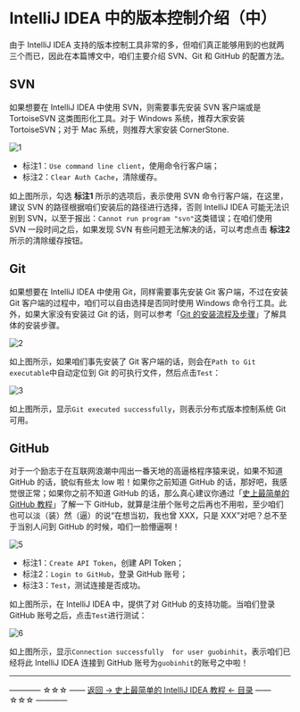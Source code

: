 # IntelliJ IDEA 中的版本控制介绍（中）

由于 IntelliJ IDEA 支持的版本控制工具非常的多，但咱们真正能够用到的也就两三个而已，因此在本篇博文中，咱们主要介绍 SVN、Git 和 GitHub 的配置方法。

SVN
---
如果想要在 IntelliJ IDEA 中使用 SVN，则需要事先安装 SVN 客户端或是 TortoiseSVN 这类图形化工具。对于 Windows 系统，推荐大家安装 TortoiseSVN；对于 Mac 系统，则推荐大家安装 CornerStone. 

![1](http://img.blog.csdn.net/20170424201139349)

 - 标注1：`Use command line client`，使用命令行客户端；
 - 标注2：`Clear Auth Cache`，清除缓存。

如上图所示，勾选 **标注1** 所示的选项后，表示使用 SVN 命令行客户端，在这里，建议 SVN 的路径根据咱们安装后的路径进行选择，否则 IntelliJ IDEA 可能无法识别到 SVN，以至于报出：`Cannot run program "svn"`这类错误；在咱们使用 SVN 一段时间之后，如果发现 SVN 有些问题无法解决的话，可以考虑点击 **标注2** 所示的清除缓存按钮。



Git
---
如果想要在 IntelliJ IDEA 中使用 Git，同样需要事先安装 Git 客户端，不过在安装 Git 客户端的过程中，咱们可以自由选择是否同时使用 Windows 命令行工具。此外，如果大家没有安装过 Git 的话，则可以参考「[Git 的安装流程及步骤](http://blog.csdn.net/qq_35246620/article/details/68951724)」了解具体的安装步骤。

![2](http://img.blog.csdn.net/20170424204304631)

如上图所示，如果咱们事先安装了 Git 客户端的话，则会在`Path to Git executable`中自动定位到 Git 的可执行文件，然后点击`Test`：

![3](http://img.blog.csdn.net/20170424204335725)

如上图所示，显示`Git executed successfully`，则表示分布式版本控制系统 Git 可用。


GitHub
------
对于一个励志于在互联网浪潮中闯出一番天地的高逼格程序猿来说，如果不知道 GitHub 的话，貌似有些太 low 啦！如果你之前知道 GitHub 的话，那好吧，我感觉很正常；如果你之前不知道 GitHub 的话，那么真心建议你通过「[史上最简单的 GitHub 教程](http://blog.csdn.net/qq_35246620/article/details/66973794)」了解一下 GitHub，就算是注册个账号之后再也不用啦，至少咱们也可以淡（装）然（逼）的说“在想当初，我也曾 XXX，只是 XXX”对吧？总不至于当别人问到 GitHub 的时候，咱们一脸懵逼啊！

![5](http://img.blog.csdn.net/20170424210151546)

 - 标注1：`Create API Token`，创建 API Token；
 - 标注2：`Login to GitHub`，登录 GitHub 账号；
 - 标注3：`Test`，测试连接是否成功。

如上图所示，在 IntelliJ IDEA 中，提供了对 GitHub 的支持功能。当咱们登录 GitHub 账号之后，点击`Test`进行测试：

![6](http://img.blog.csdn.net/20170424210750399)

如上图所示，显示`Connection successfully  for user guobinhit`，表示咱们已经将此 IntelliJ IDEA 连接到 GitHub 账号为`guobinhit`的账号之中啦！




----------
———— ☆☆☆ —— [返回 -> 史上最简单的 IntelliJ IDEA 教程 <- 目录](https://github.com/guobinhit/intellij-idea-tutorial/blob/master/README.md) —— ☆☆☆ ————
